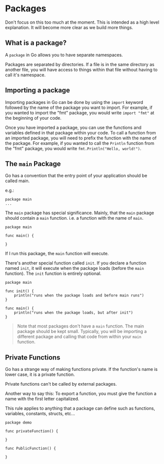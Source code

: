 # Packages
Don't focus on this too much at the moment.  This is intended as a high level explanation.  It will become more clear as we build more things.

## What is a package?
A `package` in Go allows you to have separate namespaces.

Packages are separated by directories.  If a file is in the same directory as another file, you will have access to things within that file without having to call it's namespace.

## Importing a package
Importing packages in Go can be done by using the `import` keyword followed by the name of the package you want to import. For example, if you wanted to import the "fmt" package, you would write `import "fmt"` at the beginning of your code.

Once you have imported a package, you can use the functions and variables defined in that package within your code. To call a function from an imported package, you will need to prefix the function with the name of the package. For example, if you wanted to call the `Println` function from the "fmt" package, you would write `fmt.Println("Hello, world!")`.

## The `main` Package
Go has a convention that the entry point of your application should be called main.

e.g.:

```golang
package main
...
```

The `main` package has special significance.  Mainly, that the `main` package should contain a `main` function. i.e. a function with the name of `main`.

```golang
package main

func main() {

}
```

If I run this package, the `main` function will execute.

There's another special function called `init`.
If you declare a function named `init`, it will execute when the package loads (before the `main` function).  The `init` function is entirely optional.

```golang
package main

func init() {
    println("runs when the package loads and before main runs")
}

func main() {
    println("runs when the package loads, but after init")
}
```

> Note that most packages don't have a `main` function.  The main package should be kept small.  Typically, you will be importing a different package and calling that code from within your `main` function.

## Private Functions
Go has a strange way of making functions private.
If the function's name is lower case, it is a private function.

Private functions can't be called by external packages.

Another way to say this:
To export a function, you must give the function a name with the first letter capitalized.

This rule applies to anything that a package can define such as functions, variables, constants, structs, etc...

```golang
package demo

func privateFunction() {

}

func PublicFunction() {

}
```
